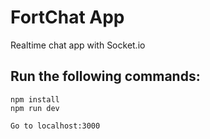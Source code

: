 # FortChat App
Realtime chat app with Socket.io
## Run the following commands:
```
npm install
npm run dev

Go to localhost:3000
```

